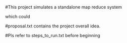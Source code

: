 #This project simulates a standalone map reduce system

which could

#proposal.txt contains the project overall idea.

#Pls refer to steps_to_run.txt before beginning


